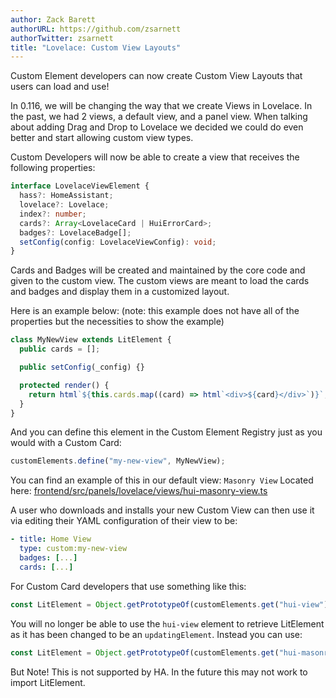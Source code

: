 ```yaml
---
author: Zack Barett
authorURL: https://github.com/zsarnett
authorTwitter: zsarnett
title: "Lovelace: Custom View Layouts"
---
```


Custom Element developers can now create Custom View Layouts that users can load and use!

In 0.116, we will be changing the way that we create Views in Lovelace. In the past, we had 2 views, a default view, and a panel view. When talking about adding Drag and Drop to Lovelace we decided we could do even better and start allowing custom view types.

Custom Developers will now be able to create a view that receives the following properties:

```ts
interface LovelaceViewElement {
  hass?: HomeAssistant;
  lovelace?: Lovelace;
  index?: number;
  cards?: Array<LovelaceCard | HuiErrorCard>;
  badges?: LovelaceBadge[];
  setConfig(config: LovelaceViewConfig): void;
}
```

Cards and Badges will be created and maintained by the core code and given to the custom view. The custom views are meant to load the cards and badges and display them in a customized layout.

Here is an example below: (note: this example does not have all of the properties but the necessities to show the example)

```js
class MyNewView extends LitElement {
  public cards = [];

  public setConfig(_config) {}

  protected render() {
    return html`${this.cards.map((card) => html`<div>${card}</div>`)}`;
  }
}
```

And you can define this element in the Custom Element Registry just as you would with a Custom Card:

```ts
customElements.define("my-new-view", MyNewView);
```

You can find an example of this in our default view: `Masonry View` Located here: [frontend/src/panels/lovelace/views/hui-masonry-view.ts](https://github.com/home-assistant/frontend/blob/master/src/panels/lovelace/views/hui-masonry-view.ts)

A user who downloads and installs your new Custom View can then use it via editing their YAML configuration of their view to be:

```yaml
- title: Home View
  type: custom:my-new-view
  badges: [...]
  cards: [...]
```

For Custom Card developers that use something like this:

```js
const LitElement = Object.getPrototypeOf(customElements.get("hui-view"));
```

You will no longer be able to use the `hui-view` element to retrieve LitElement as it has been changed to be an `updatingElement`. Instead you can use:

```js
const LitElement = Object.getPrototypeOf(customElements.get("hui-masonry-view"));
```

But Note! This is not supported by HA. In the future this may not work to import LitElement.

